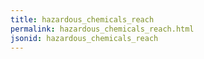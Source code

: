 ```yaml
---
title: hazardous_chemicals_reach
permalink: hazardous_chemicals_reach.html
jsonid: hazardous_chemicals_reach
---
```

